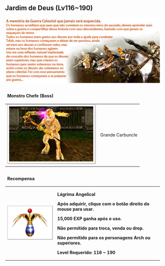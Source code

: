 ## Jardim de Deus (Lv116~190)

<html>
  <head>
    <meta charset="utf-8" />
    <meta name="viewport" content="width=device-width" />
  </head>
  <body>

<p align="center"><img src="https://github.com/RonierBastos/Coisas-de-Wyd/blob/master/Guias%20WYD%20BR/Iniciante/Quests/350%20Quests/Quests-files/Jardim-de-Deus-files/wyd_img_jardim-de-deus-1.jpg?raw=true"/></p>

<table border="0" cellpadding="0" cellspacing="0">
	<thead>
	<tr>
		<td colspan="2"><p><strong>Monstro Chefe (Boss)</strong></p></td>
	</tr>
	</thead>
	<tbody>		
	<tr>						
		<td><img src="https://github.com/RonierBastos/Coisas-de-Wyd/blob/master/Guias%20WYD%20BR/Iniciante/Quests/350%20Quests/Quests-files/Jardim-de-Deus-files/wyd_img_jardim-de-deus-2.jpg?raw=true"></td>
		<td><p class="negrito">Grande Carbuncle</p></td>
	</tr>
	</tbody>
</table>

<table border="0" cellpadding="0" cellspacing="0">
	<thead>
	<tr>
		<td colspan="2"><p><strong>Recompensa</strong></p></td>
	</tr>
	</thead>
	<tbody>		
	<tr>						
		<td><img src="https://github.com/RonierBastos/Coisas-de-Wyd/blob/master/Guias%20WYD%20BR/Iniciante/Quests/350%20Quests/Quests-files/Jardim-de-Deus-files/wyd_img_jardim-de-deus-3.jpg?raw=true"></td>
		<td><p><strong>Lágrima Angelical</p>
			<p>Após adquirir, clique com o botão direito do mouse para usar.</p>
			<p>15,000 EXP ganha após o uso.</p>
			<p>Não permitido para troca, venda ou drop.</p>
			<p>Não permitido para os personagens Arch ou superiores.</p>
			<p>Level Requerido: 116 ~ 190</p></td>
	</tr>
	</tbody>
</table>
  </body>
</html>
